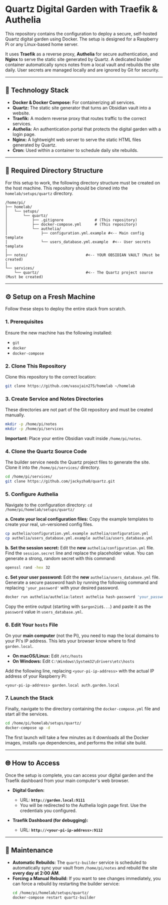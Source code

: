 # Quartz Digital Garden with Traefik & Authelia

This repository contains the configuration to deploy a secure, self-hosted Quartz digital garden using Docker. The setup is designed for a Raspberry Pi or any Linux-based home server.

It uses **Traefik** as a reverse proxy, **Authelia** for secure authentication, and **Nginx** to serve the static site generated by Quartz. A dedicated builder container automatically syncs notes from a local vault and rebuilds the site daily. User secrets are managed locally and are ignored by Git for security.

---

## 🚀 Technology Stack

* **Docker & Docker Compose:** For containerizing all services.
* **Quartz:** The static site generator that turns an Obsidian vault into a website.
* **Traefik:** A modern reverse proxy that routes traffic to the correct services.
* **Authelia:** An authentication portal that protects the digital garden with a login page.
* **Nginx:** A lightweight web server to serve the static HTML files generated by Quartz.
* **Cron:** Used within a container to schedule daily site rebuilds.

---

## 📁 Required Directory Structure

For this setup to work, the following directory structure must be created on the host machine. This repository should be cloned into the `homelab/setups/quartz` directory.

```
/home/pi/
├── homelab/
│   └── setups/
│       └── quartz/
│           ├── .gitignore              # (This repository)
│           ├── docker-compose.yml      # (This repository)
│           └── authelia/
│               ├── configuration.yml.example #<-- Main config template
│               └── users_database.yml.example  #<-- User secrets template
│
├── notes/                          #<-- YOUR OBSIDIAN VAULT (Must be created)
│
└── services/
    └── quartz/                     #<-- The Quartz project source (Must be created)
```

---

## ⚙️ Setup on a Fresh Machine

Follow these steps to deploy the entire stack from scratch.

### 1. Prerequisites

Ensure the new machine has the following installed:
* `git`
* `docker`
* `docker-compose`

### 2. Clone This Repository

Clone this repository to the correct location:

```bash
git clone https://github.com/vasujain275/homelab ~/homelab
```

### 3. Create Service and Notes Directories

These directories are not part of the Git repository and must be created manually.

```bash
mkdir -p /home/pi/notes
mkdir -p /home/pi/services
```
**Important:** Place your entire Obsidian vault inside `/home/pi/notes`.

### 4. Clone the Quartz Source Code

The builder service needs the Quartz project files to generate the site. Clone it into the `/home/pi/services/` directory.

```bash
cd /home/pi/services/
git clone https://github.com/jackyzha0/quartz.git
```

### 5. Configure Authelia

Navigate to the configuration directory: `cd /home/pi/homelab/setups/quartz/`

**a. Create your local configuration files:**
Copy the example templates to create your real, un-versioned config files.
```bash
cp authelia/configuration.yml.example authelia/configuration.yml
cp authelia/users_database.yml.example authelia/users_database.yml
```

**b. Set the session secret:**
Edit the **new** `authelia/configuration.yml` file. Find the `session.secret` line and replace the placeholder value. You can generate a strong, random secret with this command:
```bash
openssl rand -hex 32
```

**c. Set your user password:**
Edit the **new** `authelia/users_database.yml` file. Generate a secure password hash by running the following command and replacing `'your_password'` with your desired password.
```bash
docker run authelia/authelia:latest authelia hash-password 'your_password'
```
Copy the entire output (starting with `$argon2id$...`) and paste it as the `password` value in `users_database.yml`.

### 6. Edit Your `hosts` File

On your **main computer** (not the Pi), you need to map the local domains to your Pi's IP address. This lets your browser know where to find `garden.local`.

* **On macOS/Linux:** Edit `/etc/hosts`
* **On Windows:** Edit `C:\Windows\System32\drivers\etc\hosts`

Add the following line, replacing `<your-pi-ip-address>` with the actual IP address of your Raspberry Pi:
```
<your-pi-ip-address> garden.local auth.garden.local
```

### 7. Launch the Stack

Finally, navigate to the directory containing the `docker-compose.yml` file and start all the services.

```bash
cd /home/pi/homelab/setups/quartz/
docker-compose up -d
```
The first launch will take a few minutes as it downloads all the Docker images, installs `npm` dependencies, and performs the initial site build.

---

## 🌐 How to Access

Once the setup is complete, you can access your digital garden and the Traefik dashboard from your main computer's web browser.

* **Digital Garden:**
    * URL: **`http://garden.local:9111`**
    * You will be redirected to the Authelia login page first. Use the credentials you configured.

* **Traefik Dashboard (for debugging):**
    * URL: **`http://<your-pi-ip-address>:9112`**

---

## 🔄 Maintenance

* **Automatic Rebuilds:** The `quartz-builder` service is scheduled to automatically sync your vault from `/home/pi/notes` and rebuild the site **every day at 2:00 AM**.
* **Forcing a Manual Rebuild:** If you want to see changes immediately, you can force a rebuild by restarting the builder service:
    ```bash
    cd /home/pi/homelab/setups/quartz/
    docker-compose restart quartz-builder
    ```
